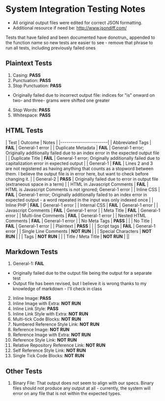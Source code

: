 # System Integration Testing Notes

- All original output files were edited for correct JSON formatting.
- Additional resource if need be: http://www.jsondiff.com/

Tests that have failed and been documented have donotrun_ appended to the
function name so new tests are easier to see - remove that phrase to run all
tests, including previously failed ones

## Plaintext Tests

1. Casing: **PASS**
2. Punctuation: **PASS**
3. Stop Punctuation: **PASS**
  - Originally failed due to incorrect output file: indices for "is"
    onward on two- and three- grams were shifted one greater
4. Stop Words: **PASS**
5. Whitespace: **PASS**

## HTML Tests

| Test | Outcome | Notes |
|------------------------|
| Abbreviated Tags | **FAIL** | General-1 error |
| Duplicate Metadata | **FAIL** | General-1 error; Originally additionally failed due to an index error in the expected output file |
| Duplicate Title | **FAIL** | General-1 error; Originally additionally failed due to capitalization error in expected output |
| General-1 | **FAIL** | Lines 2 and 3 are not registered as having anything that counts as a stopword between them. I believe the output file is in error here, but want to check before changing it. |
| General-2 | **PASS** | Originally failed due to error in output file (extraneous space in a term) |
| HTML in Javascript Comments | **FAIL** | HTML is Javascript Comments is not ignored; General-1 error |
| Inline CSS | **FAIL** | General-1 error; Originally additionally failed to an index error in expected output - a word repeated in the input was only indexed once |
| Inline PHP | **FAIL** | General-1 error |
| Internal CSS | **FAIL** | General-1 error |
| Javascript Comments | **FAIL** | General-1 error |
| Meta Title | **FAIL** | General-1 error |
| Multi-line Comments | **FAIL** | General-1 error |
| Nested HTML Comments | **FAIL** | General-1 error |
| No Meta Tags | **PASS** |  |
| No Title | **FAIL** | General-1 error |
| Plaintext | **PASS** | |
| Script tags | **FAIL** | General-1 error |
| Single Line Comments | **NOT RUN** |  |
| Special Characters | **NOT RUN** |  |
| Tags | **NOT RUN** |  |
| Title / Meta Title | **NOT RUN** |  ||

## Markdown Tests

1. General-1: **FAIL**
  - Originally failed due to the output file being the output for a
    separate test
  - Output file has been revised, but I believe it is wrong thanks to my
    knowledge of markdown - I'll check in class
2. Inline Image: **PASS**
3. Inline Image with Extra: **NOT RUN**
4. Inline Link Style: **PASS**
5. Inline Link Style with Extra: **NOT RUN**
6. Multi-tick Code Blocks: **NOT RUN**
7. Numbered Reference Style Link: **NOT RUN**
8. Reference Image: **NOT RUN**
9. Reference Image with Extra: **NOT RUN**
10. Reference Style Link: **NOT RUN**
11. Relative Repository Reference Link: **NOT RUN**
12. Self Reference Style Link: **NOT RUN**
13. Single Tick Code Blocks: **NOT RUN**

## Other Tests

1. Binary File: That output does not seem to align with our specs. Binary files
  should not produce any output at all - currently, the system will error on
  any file that is not within the expected types.
